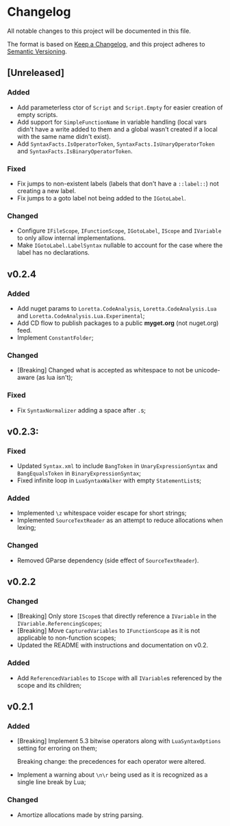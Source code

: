 # Changelog
All notable changes to this project will be documented in this file.

The format is based on [Keep a Changelog](https://keepachangelog.com/en/1.0.0/),
and this project adheres to [Semantic Versioning](https://semver.org/spec/v2.0.0.html).

## [Unreleased]
### Added
- Add parameterless ctor of `Script` and `Script.Empty` for easier creation of empty scripts.
- Add support for `SimpleFunctionName` in variable handling (local vars didn't have a write added to them and a global wasn't created if a local with the same name didn't exist).
- Add `SyntaxFacts.IsOperatorToken`, `SyntaxFacts.IsUnaryOperatorToken` and `SyntaxFacts.IsBinaryOperatorToken`.

### Fixed
- Fix jumps to non-existent labels (labels that don't have a `::label::`) not creating a new label.
- Fix jumps to a goto label not being added to the `IGotoLabel`.

### Changed
- Configure `IFileScope`, `IFunctionScope`, `IGotoLabel`, `IScope` and `IVariable` to only allow internal implementations.
- Make `IGotoLabel.LabelSyntax` nullable to account for the case where the label has no declarations.

## v0.2.4
### Added
- Add nuget params to `Loretta.CodeAnalysis`, `Loretta.CodeAnalysis.Lua` and `Loretta.CodeAnalysis.Lua.Experimental`;
- Add CD flow to publish packages to a public **myget.org** (not nuget.org) feed.
- Implement `ConstantFolder`;

### Changed
- [Breaking] Changed what is accepted as whitespace to not be unicode-aware (as lua isn't);

### Fixed
- Fix `SyntaxNormalizer` adding a space after `.`s;

## v0.2.3:
### Fixed
- Updated `Syntax.xml` to include `BangToken` in `UnaryExpressionSyntax` and `BangEqualsToken` in `BinaryExpressionSyntax`;
- Fixed infinite loop in `LuaSyntaxWalker` with empty `StatementList`s;

### Added
- Implemented `\z` whitespace voider escape for short strings;
- Implemented `SourceTextReader` as an attempt to reduce allocations when lexing;

### Changed
- Removed GParse dependency (side effect of `SourceTextReader`).

## v0.2.2
### Changed
- [Breaking] Only store `IScope`s that directly reference a `IVariable` in the `IVariable.ReferencingScopes`;
- [Breaking] Move `CapturedVariables` to `IFunctionScope` as it is not applicable to non-function scopes;
- Updated the README with instructions and documentation on v0.2.

### Added
- Add `ReferencedVariables` to `IScope` with all `IVariable`s referenced by the scope and its children;

## v0.2.1
### Added
- [Breaking] Implement 5.3 bitwise operators along with `LuaSyntaxOptions` setting for erroring on them;

  Breaking change: the precedences for each operator were altered.
- Implement a warning about `\n\r` being used as it is recognized as a single line break by Lua;

### Changed
- Amortize allocations made by string parsing.
